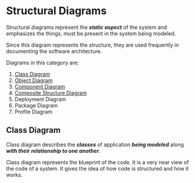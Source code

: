 # Structural Diagrams

Structural diagrams represent the **_static aspect_** of the system and emphasizes the things, must be present in the system being modeled.

Since this diagram represents the structure, they are used frequently in documenting the software architecture.

Diagrams in this category are:

1. [Class Diagram](./Class/README.md)
2. [Object Diagram](./Object/README.md)
3. [Component Diagram](./Component/README.md)
4. [Composite Structure Diagram](./CompositeStructure/README.md)
5. Deployment Diagram
6. Package Diagram
7. Profile Diagram

## Class Diagram

Class diagram describes the **_classes_** of application **_being modeled_** along **_with their relationship to one another_**.

Class diagram represents the blueprint of the code. It is a very near view of the code of a system. It gives the idea of how code is structured and how it works.
